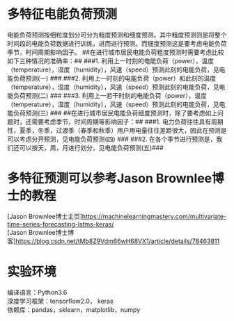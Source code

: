 # 多特征电能负荷预测 #
电能负荷预测按细粒度划分可分为粗度预测和细度预测。其中粗度预测则是将整个时间段的电能负荷数据进行训练，进而进行预测。而细度预测这是要考虑电能负荷季节，时间周期影响因子。
##在进行城市居民电能负荷粗度预测时需要考虑比较如下三种情况的准确率：##
###1.	利用上一时刻的电能负荷（power），温度（temperature），湿度（humidity），风速（speed）预测此刻的电能负荷，见电能负荷预测(一) ###
###2.	利用上一时刻的电能负荷（power）和此刻的温度（temperature），湿度（humidity），风速（speed）预测此刻的电能负荷，见电能负荷预测(二) ###
###3.	利用上一若干时刻的电能负荷（power），温度（temperature），湿度（humidity），风速（speed）预测此刻的电能负荷，见电能负荷预测(三) ###
##在进行城市居民电能负荷细度预测时，除了要考虑如上问题时，还需要考虑季节，时间周期等影响因子：##
###1.	电力负荷往往具有周期性，夏季，冬季，过渡季（春季和秋季）用户用电量往往差距很大，因此在预测是可以考虑分开预测，见电能负荷预测(四) ###
###2.	在各个季节进行预测是，我们还可以按天，周，月进行划分，见电能负荷预测(五)###
# 多特征预测可以参考Jason Brownlee博士的教程 #
[Jason Brownlee博士主页]<https://machinelearningmastery.com/multivariate-time-series-forecasting-lstms-keras/>  
[Jason Brownlee博士博客]<https://blog.csdn.net/tMb8Z9Vdm66wH68VX1/article/details/78463811> 
# 实验环境 #
编译语言：Python3.6  
深度学习框架：tensorflow2.0， keras  
依赖库：pandas，sklearn，matplotlib，numpy